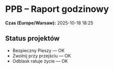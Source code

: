 # PPB – Raport godzinowy
**Czas (Europe/Warsaw):** 2025-10-18 18:25

## Status projektów
- Bezpieczny Pieszy — OK
- Zwolnij przy przejściu — OK
- Odblask ratuje życie — OK

